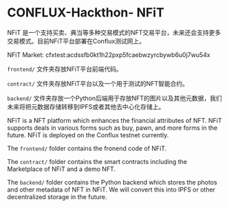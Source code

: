 # CONFLUX-Hackthon- NFiT

NFiT 是一个支持买卖、典当等多种交易模式的NFT交易平台，未来还会支持更多交易模式。目前NFiT平台部署在Conflux测试网上。

NFiT Market: cfxtest:acdssfb0kt1h22pxp5fcaebwzyrcbywb6u0j7wu54x

`frontend/` 文件夹存放NFiT平台前端代码。

`contract/` 文件夹存放NFiT平台以及一个用于测试的NFT智能合约。

`backend/` 文件夹存放一个Python后端用于存放NFT的图片以及其他元数据，我们未来将把元数据存储转移到IPFS或者其他去中心化存储上。

NFiT is a NFT platform which enhances the financial attributes of NFT. NFiT supports deals in various forms such as buy, pawn, and more forms in the future. NFiT is deployed on the Conflux testnet currently.

The `frontend/` folder contains the fronend code of NFiT.

The `contract/` folder contains the smart contracts including the Marketplace of NFiT and a demo NFT.

The `backend/` folder contains the Python backend which stores the photos and other metadata of NFT in NFiT. We will convert this into IPFS or other decentralized storage in the future.